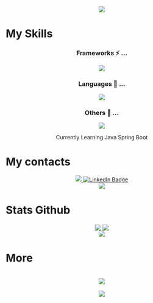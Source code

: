 

<!--
**PaoloNapoli97/PaoloNapoli97** is a ✨ _special_ ✨ repository because its `README.md` (this file) appears on your GitHub profile.

Here are some ideas to get you started:

- 🔭 I’m currently working on ...
- 🌱 I’m currently learning ...
- 👯 I’m looking to collaborate on ...
- 🤔 I’m looking for help with ...
- 💬 Ask me about ...
- 📫 How to reach me: ...
- 😄 Pronouns: ...
- ⚡ Fun fact: ...
-->

  <div align="center">
    <img src="https://media.giphy.com/media/v1.Y2lkPTc5MGI3NjExYmEyYmU3Y2YzOWI5MGEwNWMyNDY1MDMwMjNjZmRkZjA5OWRmNTNmNyZjdD1z/M4NykXxUE0HAcK7UJ6/giphy.gif"/>
  </div>


# My Skills

<div align="center">
  
  ### Frameworks ⚡ ...
  <div>
    <img src="https://skillicons.dev/icons?i=vue,vite,angular,bootstrap">
  </div>
  
  ### Languages 💬 ...
  <div>
    <img src="https://skillicons.dev/icons?i=html,css,js,c#,ts,java">
  </div>
  
  ### Others 🔭 ...
  <div>
    <img src="https://skillicons.dev/icons?i=nodejs,git,mysql">
  </div>

  Currently Learning Java Spring Boot
  
</div>

# My contacts

<div align="center">


  <div>    
    <a href="mailto: napoli.paolo11@gmail.com">
        <img src="https://img.shields.io/badge/-EMAIL-critical?style=for-the-badge">
      </a>
    <a href="https://www.linkedin.com/in/paolo-napoli-10299b1a1/">
      <img src="https://img.shields.io/badge/LinkedIn-blue?style=for-the-badge&logo=linkedin&logoColor=white" alt="LinkedIn Badge"/>
    </a>

  </div>
  
 
  <img src="https://komarev.com/ghpvc/?username=PaoloNapoli97&style=flat-square&color=blue" alt=""/>

  <div align="center">
    <img src="https://media.giphy.com/media/xT9IgoEQGzomGdxT0s/giphy.gif"/>
  </div>
  
</div>


# Stats Github

<div align="center">
  <div>
    <img align="center" src="http://github-readme-streak-stats.herokuapp.com?user=PaoloNapoli97&theme=dracula&mode=weekly(https://git.io/streak-stats)"/>
    <img align="center" src="https://github-readme-stats-git-masterrstaa-rickstaa.vercel.app/api?username=PaoloNapoli97&show_icons=true&theme=dracula"/>
  </div>
  <img align="center" src="https://github-readme-stats.vercel.app/api/top-langs/?username=paolonapoli97&theme=dracula&layout=compact"/>
</div>

# More

<div>
  &nbsp
  <div align="center">
    <img src="https://media.giphy.com/media/YQitE4YNQNahy/giphy-downsized.gif"/>

  </div>
  &nbsp
  <div align="center">
    <img src="https://spotify-recently-played-readme.vercel.app/api?user=pingopallino97&unique=true"/>
  </div>
</div>


